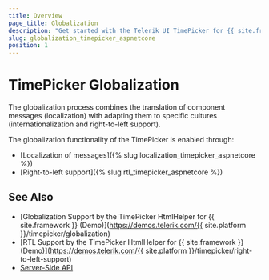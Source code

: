 ```yaml
---
title: Overview
page_title: Globalization
description: "Get started with the Telerik UI TimePicker for {{ site.framework }} and learn about the globalization options it supports."
slug: globalization_timepicker_aspnetcore
position: 1
---
```


# TimePicker Globalization

The globalization process combines the translation of component messages (localization) with adapting them to specific cultures (internationalization and right-to-left support).

The globalization functionality of the TimePicker is enabled through:
* [Localization of messages]({% slug localization_timepicker_aspnetcore %})
* [Right-to-left support]({% slug rtl_timepicker_aspnetcore %})

## See Also

* [Globalization Support by the TimePicker HtmlHelper for {{ site.framework }} (Demo)](https://demos.telerik.com/{{ site.platform }}/timepicker/globalization)
* [RTL Support by the TimePicker HtmlHelper for {{ site.framework }} (Demo)](https://demos.telerik.com/{{ site.platform }}/timepicker/right-to-left-support)
* [Server-Side API](/api/timepicker)
